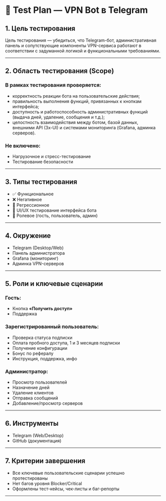 # 🧪 Test Plan — VPN Bot в Telegram

## 1. Цель тестирования
Цель тестирования — убедиться, что Telegram-бот, административная панель и сопутствующие компоненты VPN-сервиса работают в соответствии с задуманной логикой и функциональными требованиями.

---

## 2. Область тестирования (Scope)

### В рамках тестирования проверяется:
- корректность реакции бота на пользовательские действия;
- правильность выполнения функций, привязанных к кнопкам интерфейса;
- доступность и работоспособность административных функций (выдача дней, удаление, сообщения и т.д.);
- целостность взаимодействия между ботом, базой данных, внешними API (3x-UI) и системами мониторинга (Grafana, админка серверов).

### Не включено:
- Нагрузочное и стресс-тестирование
- Тестирование безопасности

---

## 3. Типы тестирования

- ✅ Функциональное
- ❌ Негативное
- 🔁 Регрессионное
- 📱 UI/UX тестирование интерфейса бота
- 🔐 Ролевое (гость, пользователь, админ)

---

## 4. Окружение

- Telegram (Desktop/Web)
- Панель администратора
- Grafana (мониторинг)
- Админка VPN-серверов

---

## 5. Роли и ключевые сценарии

### Гость:
- Кнопка **«Получить доступ»**
- Поддержка

### Зарегистрированный пользователь:
- Проверка статуса подписки
- Оплата пробного доступа, 1 и 3 месяцев подписки
- Получение конфигурации
- Бонус по рефералу
- Инструкция, поддержка, инфо

### Администратор:
- Просмотр пользователей
- Назначение дней
- Удаление клиентов
- Отправка сообщений
- Добавление/просмотр серверов

---

## 6. Инструменты

- Telegram (Web/Desktop)
- GitHub (документация)

---

## 7. Критерии завершения

- Все ключевые пользовательские сценарии успешно протестированы
- Нет багов уровня Blocker/Critical
- Оформлены тест-кейсы, чек-листы и баг-репорты

---
